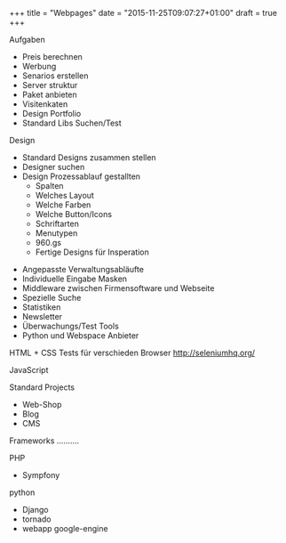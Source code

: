 +++
title = "Webpages"
date = "2015-11-25T09:07:27+01:00"
draft = true
+++

Aufgaben
  * Preis berechnen
  * Werbung
  * Senarios erstellen
  * Server struktur
  * Paket anbieten
  * Visitenkaten
  * Design Portfolio
  * Standard Libs Suchen/Test


Design
  * Standard Designs zusammen stellen
  * Designer suchen
  * Design Prozessablauf gestallten
    * Spalten
    * Welches Layout
    * Welche Farben
    * Welche Button/Icons
    * Schriftarten
    * Menutypen
    * 960.gs
    * Fertige Designs für Insperation

- Angepasste Verwaltungsabläufte
- Individuelle Eingabe Masken
- Middleware zwischen Firmensoftware und Webseite
- Spezielle Suche
- Statistiken
- Newsletter
- Überwachungs/Test Tools
- Python und Webspace Anbieter

HTML + CSS
  Tests für verschieden Browser http://seleniumhq.org/

JavaScript

Standard Projects
  * Web-Shop
  * Blog
  * CMS

Frameworks
..........

PHP
  * Sympfony

python
  * Django
  * tornado
  * webapp google-engine


